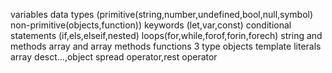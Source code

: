 variables
data types (primitive(string,number,undefined,bool,null,symbol) non-primitive(objects,function))
keywords (let,var,const) 
conditional statements (if,els,elseif,nested)
loops(for,while,forof,forin,forech)
string and methods 
array and array methods 
functions 3 type 
objects 
template literals 
array desct...,object 
spread operator,rest operator

